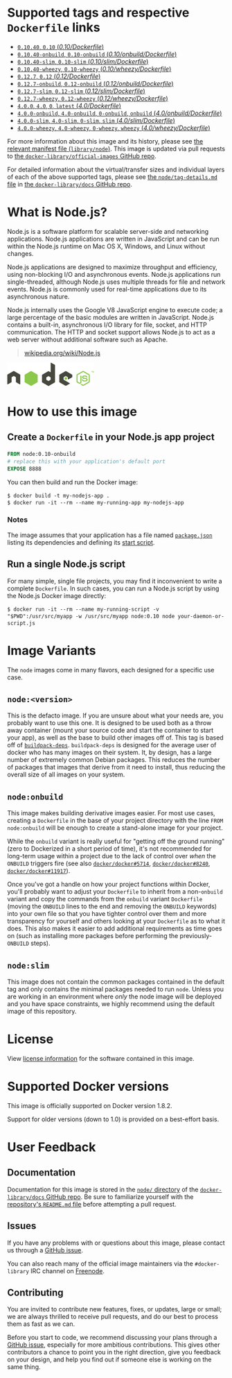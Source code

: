 # Supported tags and respective `Dockerfile` links

-	[`0.10.40`, `0.10` (*0.10/Dockerfile*)](https://github.com/nodejs/docker-node/blob/d798690bdae91174715ac083e31198674f044b68/0.10/Dockerfile)
-	[`0.10.40-onbuild`, `0.10-onbuild` (*0.10/onbuild/Dockerfile*)](https://github.com/nodejs/docker-node/blob/9c93908dfcdc140c14aa78cbb4830850bcf99012/0.10/onbuild/Dockerfile)
-	[`0.10.40-slim`, `0.10-slim` (*0.10/slim/Dockerfile*)](https://github.com/nodejs/docker-node/blob/d798690bdae91174715ac083e31198674f044b68/0.10/slim/Dockerfile)
-	[`0.10.40-wheezy`, `0.10-wheezy` (*0.10/wheezy/Dockerfile*)](https://github.com/nodejs/docker-node/blob/d798690bdae91174715ac083e31198674f044b68/0.10/wheezy/Dockerfile)
-	[`0.12.7`, `0.12` (*0.12/Dockerfile*)](https://github.com/nodejs/docker-node/blob/d798690bdae91174715ac083e31198674f044b68/0.12/Dockerfile)
-	[`0.12.7-onbuild`, `0.12-onbuild` (*0.12/onbuild/Dockerfile*)](https://github.com/nodejs/docker-node/blob/701976f243b4bd08bc0b70e0a452eaa187363372/0.12/onbuild/Dockerfile)
-	[`0.12.7-slim`, `0.12-slim` (*0.12/slim/Dockerfile*)](https://github.com/nodejs/docker-node/blob/d798690bdae91174715ac083e31198674f044b68/0.12/slim/Dockerfile)
-	[`0.12.7-wheezy`, `0.12-wheezy` (*0.12/wheezy/Dockerfile*)](https://github.com/nodejs/docker-node/blob/d798690bdae91174715ac083e31198674f044b68/0.12/wheezy/Dockerfile)
-	[`4.0.0`, `4.0`, `0`, `latest` (*4.0/Dockerfile*)](https://github.com/nodejs/docker-node/blob/c2a8075f1e3155577c071bf1178c59370bb76d1a/4.0/Dockerfile)
-	[`4.0.0-onbuild`, `4.0-onbuild`, `0-onbuild`, `onbuild` (*4.0/onbuild/Dockerfile*)](https://github.com/nodejs/docker-node/blob/e763a1065077c580aab4d73945597c0b160b4ee2/4.0/onbuild/Dockerfile)
-	[`4.0.0-slim`, `4.0-slim`, `0-slim`, `slim` (*4.0/slim/Dockerfile*)](https://github.com/nodejs/docker-node/blob/abade3a2ce359068516dc4f84ec0824b2393cfbb/4.0/slim/Dockerfile)
-	[`4.0.0-wheezy`, `4.0-wheezy`, `0-wheezy`, `wheezy` (*4.0/wheezy/Dockerfile*)](https://github.com/nodejs/docker-node/blob/abade3a2ce359068516dc4f84ec0824b2393cfbb/4.0/wheezy/Dockerfile)

For more information about this image and its history, please see [the relevant manifest file (`library/node`)](https://github.com/docker-library/official-images/blob/master/library/node). This image is updated via pull requests to [the `docker-library/official-images` GitHub repo](https://github.com/docker-library/official-images).

For detailed information about the virtual/transfer sizes and individual layers of each of the above supported tags, please see [the `node/tag-details.md` file](https://github.com/docker-library/docs/blob/master/node/tag-details.md) in [the `docker-library/docs` GitHub repo](https://github.com/docker-library/docs).

# What is Node.js?

Node.js is a software platform for scalable server-side and networking applications. Node.js applications are written in JavaScript and can be run within the Node.js runtime on Mac OS X, Windows, and Linux without changes.

Node.js applications are designed to maximize throughput and efficiency, using non-blocking I/O and asynchronous events. Node.js applications run single-threaded, although Node.js uses multiple threads for file and network events. Node.js is commonly used for real-time applications due to its asynchronous nature.

Node.js internally uses the Google V8 JavaScript engine to execute code; a large percentage of the basic modules are written in JavaScript. Node.js contains a built-in, asynchronous I/O library for file, socket, and HTTP communication. The HTTP and socket support allows Node.js to act as a web server without additional software such as Apache.

> [wikipedia.org/wiki/Node.js](https://en.wikipedia.org/wiki/Node.js)

![logo](https://raw.githubusercontent.com/docker-library/docs/master/node/logo.png)

# How to use this image

## Create a `Dockerfile` in your Node.js app project

```dockerfile
FROM node:0.10-onbuild
# replace this with your application's default port
EXPOSE 8888
```

You can then build and run the Docker image:

```console
$ docker build -t my-nodejs-app .
$ docker run -it --rm --name my-running-app my-nodejs-app
```

### Notes

The image assumes that your application has a file named [`package.json`](https://docs.npmjs.com/files/package.json) listing its dependencies and defining its [start script](https://docs.npmjs.com/misc/scripts#default-values).

## Run a single Node.js script

For many simple, single file projects, you may find it inconvenient to write a complete `Dockerfile`. In such cases, you can run a Node.js script by using the Node.js Docker image directly:

```console
$ docker run -it --rm --name my-running-script -v "$PWD":/usr/src/myapp -w /usr/src/myapp node:0.10 node your-daemon-or-script.js
```

# Image Variants

The `node` images come in many flavors, each designed for a specific use case.

## `node:<version>`

This is the defacto image. If you are unsure about what your needs are, you probably want to use this one. It is designed to be used both as a throw away container (mount your source code and start the container to start your app), as well as the base to build other images off of. This tag is based off of [`buildpack-deps`](https://registry.hub.docker.com/_/buildpack-deps/). `buildpack-deps` is designed for the average user of docker who has many images on their system. It, by design, has a large number of extremely common Debian packages. This reduces the number of packages that images that derive from it need to install, thus reducing the overall size of all images on your system.

## `node:onbuild`

This image makes building derivative images easier. For most use cases, creating a `Dockerfile` in the base of your project directory with the line `FROM node:onbuild` will be enough to create a stand-alone image for your project.

While the `onbuild` variant is really useful for "getting off the ground running" (zero to Dockerized in a short period of time), it's not recommended for long-term usage within a project due to the lack of control over *when* the `ONBUILD` triggers fire (see also [`docker/docker#5714`](https://github.com/docker/docker/issues/5714), [`docker/docker#8240`](https://github.com/docker/docker/issues/8240), [`docker/docker#11917`](https://github.com/docker/docker/issues/11917)).

Once you've got a handle on how your project functions within Docker, you'll probably want to adjust your `Dockerfile` to inherit from a non-`onbuild` variant and copy the commands from the `onbuild` variant `Dockerfile` (moving the `ONBUILD` lines to the end and removing the `ONBUILD` keywords) into your own file so that you have tighter control over them and more transparency for yourself and others looking at your `Dockerfile` as to what it does. This also makes it easier to add additional requirements as time goes on (such as installing more packages before performing the previously-`ONBUILD` steps).

## `node:slim`

This image does not contain the common packages contained in the default tag and only contains the minimal packages needed to run `node`. Unless you are working in an environment where *only* the node image will be deployed and you have space constraints, we highly recommend using the default image of this repository.

# License

View [license information](https://github.com/joyent/node/blob/master/LICENSE) for the software contained in this image.

# Supported Docker versions

This image is officially supported on Docker version 1.8.2.

Support for older versions (down to 1.0) is provided on a best-effort basis.

# User Feedback

## Documentation

Documentation for this image is stored in the [`node/` directory](https://github.com/docker-library/docs/tree/master/node) of the [`docker-library/docs` GitHub repo](https://github.com/docker-library/docs). Be sure to familiarize yourself with the [repository's `README.md` file](https://github.com/docker-library/docs/blob/master/README.md) before attempting a pull request.

## Issues

If you have any problems with or questions about this image, please contact us through a [GitHub issue](https://github.com/joyent/docker-node/issues).

You can also reach many of the official image maintainers via the `#docker-library` IRC channel on [Freenode](https://freenode.net).

## Contributing

You are invited to contribute new features, fixes, or updates, large or small; we are always thrilled to receive pull requests, and do our best to process them as fast as we can.

Before you start to code, we recommend discussing your plans through a [GitHub issue](https://github.com/joyent/docker-node/issues), especially for more ambitious contributions. This gives other contributors a chance to point you in the right direction, give you feedback on your design, and help you find out if someone else is working on the same thing.
